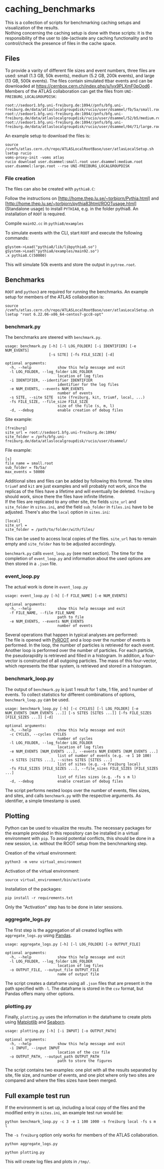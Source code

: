 # caching_benchmarks

This is a collection of scripts for benchmarking caching setups and visualization of the results.\
Nothing concerning the caching setup is done with these scripts: it is the responsibility of the user to (de-)activate any caching functionality and to control/check the presence of files in the cache space.

## Files

To provide a varity of different file sizes and event numbers, three files are used: small (1.3 GB, 50k events), medium (5.2 GB, 200k events), and large (13 GB, 500k events). The files contain simulated ttbar events and can be downloaded at https://cernbox.cern.ch/index.php/s/Iyx9PLXmF0pOod6 .\
Members of the ATLAS collaboration can get the files from `UNI-FREIBURG_LOCALGROUPDISK`:

```
root://sedoor1.bfg.uni-freiburg.de:1094//pnfs/bfg.uni-freiburg.de/data/atlaslocalgroupdisk/rucio/user/dsammel/fb/5a/small.root
root://sedoor1.bfg.uni-freiburg.de:1094//pnfs/bfg.uni-freiburg.de/data/atlaslocalgroupdisk/rucio/user/dsammel/52/b5/medium.root
root://sedoor1.bfg.uni-freiburg.de:1094//pnfs/bfg.uni-freiburg.de/data/atlaslocalgroupdisk/rucio/user/dsammel/04/71/large.root
```

An example setup to download the files is:

```
source /cvmfs/atlas.cern.ch/repo/ATLASLocalRootBase/user/atlasLocalSetup.sh
lsetup rucio
voms-proxy-init -voms atlas
rucio download user.dsammel:small.root user.dsammel:medium.root user.dsammel:large.root --rse UNI-FREIBURG_LOCALGROUPDISK
```

### File creation

The files can also be created with `pythia8.C`:

Follow the instructions on [http://home.thep.lu.se/~torbjorn/Pythia.html] and [http://home.thep.lu.se/~torbjorn/pythia83html/ROOTusage.html] (Standalone usage) to install `PYTHIA8`, e.g. in the folder pythia8. An installation of `ROOT` is required.

Compile `main92.cc` in `pythia8/examples`

To simulate events with the CLI, start `ROOT` and execute the following commands:

```
gSystem->Load("pythia8/lib/libpythia8.so")
gSystem->Load("pythia8/examples/main92.so")
.x pythia8.C(50000)
```

This will simulate 50k events and store the output in `pytree.root`.


## Benchmarks

`ROOT` and `python3` are required for running the benchmarks.
An example setup for members of the ATLAS collaboration is:

```
source /cvmfs/atlas.cern.ch/repo/ATLASLocalRootBase/user/atlasLocalSetup.sh
lsetup "root 6.22.06-x86_64-centos7-gcc8-opt"
```

### benchmark.py

The benchmarks are steered with `benchmark.py`.

```
usage: benchmark.py [-h] [-l LOG_FOLDER] [-i IDENTIFIER] [-e NUM_EVENTS]
                    [-s SITE] [-fs FILE_SIZE] [-d]

optional arguments:
  -h, --help            show this help message and exit
  -l LOG_FOLDER, --log_folder LOG_FOLDER
                        location of log files
  -i IDENTIFIER, --identifier IDENTIFIER
                        identifier for the log files
  -e NUM_EVENTS, --events NUM_EVENTS
                        number of events
  -s SITE, --site SITE  site (freiburg, kit, triumf, local, ...)
  -fs FILE_SIZE, --file_size FILE_SIZE
                        size of the file (s, m, l)
  -d, --debug           enable creation of debug files
```

Site example:

```
[freiburg]
site_url = root://sedoor1.bfg.uni-freiburg.de:1094/
site_folder = /pnfs/bfg.uni-freiburg.de/data/atlaslocalgroupdisk/rucio/user/dsammel/
```

File example:

```
[s]
file_name = small.root
sub_folder = fb/5a/
max_events = 50000
```

Additional sites and files can be added by following this format.
The sites `triumf` and `kit` are just examples and will probably not work, since the replicas of the files have a lifetime and will eventually be deleted. `freiburg` should work, since there the files have infinite lifetime.\
If the files are replicated to any other site, the fields `site_url` and `site_folder` in `sites.ini`, and the field `sub_folder` in `files.ini` have to be adjusted.
There's also the `local` option in `sites.ini`:

```
[local]
site_url = 
site_folder = /path/to/folder/with/files/
```

This can be used to access local copies of the files. `site_url` has to remain empty and `site_folder` has to be adjusted accordingly.

`benchmark.py` calls `event_loop.py` (see next section). The time for the completion of `event_loop.py` and information about the used options are then stored in a `.json` file.

### event_loop.py

The actual work is done in `event_loop.py`

```
usage: event_loop.py [-h] [-f FILE_NAME] [-e NUM_EVENTS]

optional arguments:
  -h, --help            show this help message and exit
  -f FILE_NAME, --file FILE_NAME
                        path to file
  -e NUM_EVENTS, --events NUM_EVENTS
                        number of events
```

Several operations that happen in typical analyses are performed:\
The file is opened with [PyROOT](https://root.cern/manual/python/) and a loop over the number of events is performed. In the loop, the number of particles is retrieved for each event. Another loop is performed over the number of particles. For each particle, the pseudorapidity is retrieved and filled in a histogram. In addition, a four-vector is constructed of all outgoing particles. The mass of this four-vector, which represents the ttbar system, is retrieved and stored in a histogram.

### benchmark_loop.py

The output of `benchmark.py` is just 1 result for 1 site, 1 file, and 1 number of events. To collect statistics for different combinations of options, `benchmark_loop.py` can be used.

```
usage: benchmark_loop.py [-h] [-c CYCLES] [-l LOG_FOLDER] [-e NUM_EVENTS [NUM_EVENTS ...]] [-s SITES [SITES ...]] [-fs FILE_SIZES [FILE_SIZES ...]] [-d]

optional arguments:
  -h, --help            show this help message and exit
  -c CYCLES, --cycles CYCLES
                        number of cycles
  -l LOG_FOLDER, --log_folder LOG_FOLDER
                        location of log files
  -e NUM_EVENTS [NUM_EVENTS ...], --events NUM_EVENTS [NUM_EVENTS ...]
                        list of number of events (e.g. -e 1 10 100)
  -s SITES [SITES ...], --sites SITES [SITES ...]
                        list of sites (e.g. -s freiburg local)
  -fs FILE_SIZES [FILE_SIZES ...], --file_sizes FILE_SIZES [FILE_SIZES ...]
                        list of files sizes (e.g. -fs s m l)
  -d, --debug           enable creation of debug files
```

The script performs nested loops over the number of events, files sizes, and sites, and calls `benchmark.py` with the respective arguments. As identifier, a simple timestamp is used.

## Plotting

Python can be used to visualize the results. The necessary packages for the example provided in this repository can be installed in a virtual environment with `pip`. To avoid potential conflicts, this should be done in a new session, i.e. without the ROOT setup from the benchmarking step.

Creation of the virtual environment:

```
python3 -m venv virtual_environment
```

Activation of the virtual environment:

```
source virtual_environment/bin/activate
```

Installation of the packages:

```
pip install -r requirements.txt
```

Only the "Activation" step has to be done in later sessions.

### aggregate_logs.py

The first step is the aggregation of all created logfiles with `aggregate_logs.py` using [Pandas](https://pandas.pydata.org/).

```
usage: aggregate_logs.py [-h] [-l LOG_FOLDER] [-o OUTPUT_FILE]

optional arguments:
  -h, --help            show this help message and exit
  -l LOG_FOLDER, --log_folder LOG_FOLDER
                        location of log files
  -o OUTPUT_FILE, --output_file OUTPUT_FILE
                        name of output file
```

The script creates a dataframe using all `.json` files that are present in the path specified with `-l`. The dataframe is stored in the `csv` format, but Pandas offers many other options.

### plotting.py

Finally, `plotting.py` uses the information in the dataframe to create plots using [Matplotlib](https://matplotlib.org/) and [Seaborn](https://seaborn.pydata.org/).

```
usage: plotting.py [-h] [-i INPUT] [-o OUTPUT_PATH]

optional arguments:
  -h, --help            show this help message and exit
  -i INPUT, --input INPUT
                        location of the csv file
  -o OUTPUT_PATH, --output_path OUTPUT_PATH
                        path to store the figures
```

The script contains two examples: one plot with all the results separated by site, file size, and number of events, and one plot where only two sites are compared and where the files sizes have been merged.

## Full example test run

If the environment is set up, including a local copy of the files and the modified entry in `sites.ini`, an example test run would be:

```
python benchmark_loop.py -c 3 -e 1 100 1000 -s freiburg local -fs s m l
```

The `-s freiburg` option only works for members of the ATLAS collaboration.

```
python aggregate_logs.py
```
```
python plotting.py
```

This will create log files and plots in `/tmp/`.